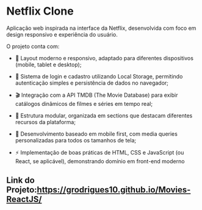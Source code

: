 # Netflix Clone

Aplicação web inspirada na interface da Netflix, desenvolvida com foco em design responsivo e experiência do usuário.

O projeto conta com:

- 🎨 Layout moderno e responsivo, adaptado para diferentes dispositivos (mobile, tablet e desktop);

- 📂 Sistema de login e cadastro utilizando Local Storage, permitindo autenticação simples e persistência de dados no navegador;

- 🎬 Integração com a API TMDB (The Movie Database) para exibir catálogos dinâmicos de filmes e séries em tempo real;

- 🧩 Estrutura modular, organizada em sections que destacam diferentes recursos da plataforma;

- 📱 Desenvolvimento baseado em mobile first, com media queries personalizadas para todos os tamanhos de tela;

- ⚡ Implementação de boas práticas de HTML, CSS e JavaScript (ou React, se aplicável), demonstrando domínio em front-end moderno



## Link do Projeto:https://grodrigues10.github.io/Movies-ReactJS/





